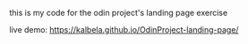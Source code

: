this is my code for the odin project's landing page exercise <br/>

live demo: https://kalbela.github.io/OdinProject-landing-page/
